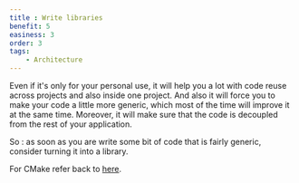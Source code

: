 ```yaml
---
title : Write libraries
benefit: 5
easiness: 3
order: 3
tags:
    - Architecture
---
```


Even if it's only for your personal use, it will help you a lot with code reuse across projects and also inside one project. And also it will force you to make your code a little more generic, which most of the time will improve it at the same time. Moreover, it will make sure that the code is decoupled from the rest of your application.

So : as soon as you are write some bit of code that is fairly generic, consider turning it into a library.

For CMake refer back to [here](./cmake#cmake-for-library-authors).